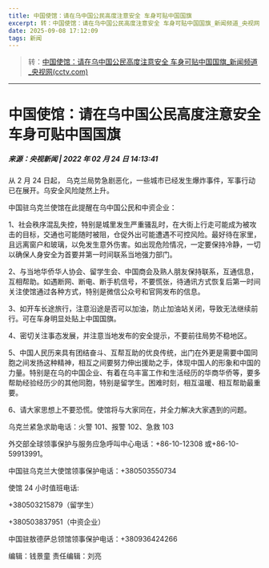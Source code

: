 ```yaml
---
title: 中国使馆：请在乌中国公民高度注意安全 车身可贴中国国旗
excerpt: 转：中国使馆：请在乌中国公民高度注意安全 车身可贴中国国旗_新闻频道_央视网(cctv.com)
date: 2025-09-08 17:12:09
tags: 新闻
---
```


> 转：[中国使馆：请在乌中国公民高度注意安全 车身可贴中国国旗\_新闻频道\_央视网(cctv.com)](https://news.cctv.com/2022/02/24/ARTIFLnz4POYx8pg8eND0TSo220224.shtml)

---

# 中国使馆：请在乌中国公民高度注意安全 车身可贴中国国旗

##### 来源：央视新闻 | 2022 年 02 月 24 日 14:13:41

从 2 月 24 日起， 乌克兰局势急剧恶化，一些城市已经发生爆炸事件，军事行动已在展开。乌安全风险陡然上升。

中国驻乌克兰使馆在此提醒在乌中国公民和中资企业：

1、社会秩序混乱失控，特别是城里发生严重骚乱时，在大街上行走可能成为被攻击的目标，交通也可能随时被阻，仓促外出可能遭遇不可控风险。最好待在家里，且远离窗户和玻璃，以免发生意外伤害。如出现危险情况，一定要保持冷静，一切以确保人身安全为首要并第一时间联系当地强力部门。

2、与当地华侨华人协会、留学生会、中国商会及熟人朋友保持联系，互通信息，互相帮助。如遇断网、断电、断手机信号，不要慌张，待通讯方式恢复后第一时间关注使馆通过各种方式，特别是微信公众号和官网发布的信息。

3、如开车长途旅行，注意沿途是否可以加油，防止加油站关闭，导致无法继续前行。可在车身明显处贴上中国国旗。

4、密切关注事态发展，并注意当地发布的安全提示，不要前往局势不稳地区。

5、中国人民历来具有团结奋斗、互帮互助的优良传统，出门在外更是需要中国同胞之间发扬这种精神，相互之间要努力伸出援助之手，体现中国人的形象和中国的力量。特别是在乌的中国企业、有着在乌丰富工作和生活经历的华商华侨等，要多帮助经验经历少的其他同胞，特别是留学生。困难时刻，相互温暖、相互帮助最重要。

6、请大家思想上不要恐慌。使馆将与大家同在，并全力解决大家遇到的问题。

乌克兰紧急求助电话：火警 101、报警 102、急救 103

外交部全球领事保护与服务应急呼叫中心电话：+86-10-12308 或+86-10-59913991。

中国驻乌克兰大使馆领事保护电话：+380503550734

使馆 24 小时值班电话:

+380503215879（留学生）

+380503837951（中资企业）

中国驻敖德萨总领馆领事保护电话：+380936424266

编辑：钱景童 责任编辑：刘亮
